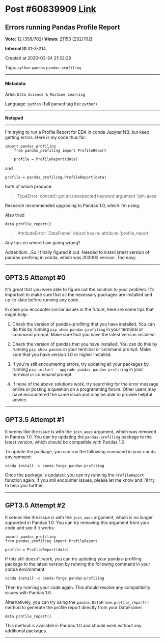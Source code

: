 
# Post \#60839909 [Link](https://stackoverflow.com/questions/60839909/)

## Errors running Pandas Profile Report

**Vote**: 12 (356/702) **Views**: 21153 (292/702) 

**Internal ID** \#1-3-214

Created at 2020-03-24 21:52:29

Tags: `python` `pandas` `pandas-profiling`

----------

#### Metadata:

Area: `Data Science & Machine Learning`

Language: `python` (full parsed tag list: `python`)

----------

**Notepad**


----------

I'm trying to run a Profile Report for EDA in conda Jupyter NB, but keep getting errors.
Here is my code thus far:

```
import pandas_profiling
    from pandas_profiling import ProfileReport

    profile = ProfileReport(data)
```


and 

```
profile = pandas_profiling.ProfileReport(data)
```


both of which produce:    

> TypeError: concat() got an unexpected keyword argument 'join_axes'  

Research recommended upgrading to Pandas 1.0, which I'm using. 

Also tried

```
data.profile_report()
```


> AttributeError: 'DataFrame' object has no attribute 'profile_report'  

Any tips on where I am going wrong?  

Addendum...So I finally figured it out. Needed to install latest version of pandas-profiling in conda, which was 202003 version. Too easy.


----------
        
## GPT3.5 Attempt \#0

It's great that you were able to figure out the solution to your problem. It's important to make sure that all the necessary packages are installed and up-to-date before running any code.

In case you encounter similar issues in the future, here are some tips that might help:

1. Check the version of pandas-profiling that you have installed. You can do this by running `pip show pandas-profiling` in your terminal or command prompt. Make sure that you have the latest version installed.

2. Check the version of pandas that you have installed. You can do this by running `pip show pandas` in your terminal or command prompt. Make sure that you have version 1.0 or higher installed.

3. If you're still encountering errors, try updating all your packages by running `pip install --upgrade pandas pandas-profiling` in your terminal or command prompt.

4. If none of the above solutions work, try searching for the error message online or posting a question on a programming forum. Other users may have encountered the same issue and may be able to provide helpful advice.

--------

## GPT3.5 Attempt \#1

It seems like the issue is with the `join_axes` argument, which was removed in Pandas 1.0. You can try updating the `pandas-profiling` package to the latest version, which should be compatible with Pandas 1.0. 

To update the package, you can run the following command in your conda environment:

```
conda install -c conda-forge pandas-profiling
```

Once the package is updated, you can try running the `ProfileReport` function again. If you still encounter issues, please let me know and I'll try to help you further.

--------

## GPT3.5 Attempt \#2

It seems like the issue is with the `join_axes` argument, which is no longer supported in Pandas 1.0. You can try removing this argument from your code and see if it works:

```
import pandas_profiling
from pandas_profiling import ProfileReport

profile = ProfileReport(data)
```

If this still doesn't work, you can try updating your pandas-profiling package to the latest version by running the following command in your conda environment:

```
conda install -c conda-forge pandas-profiling
```

Then try running your code again. This should resolve any compatibility issues with Pandas 1.0. 

Alternatively, you can try using the `pandas.DataFrame.profile_report()` method to generate the profile report directly from your DataFrame:

```
data.profile_report()
```

This method is available in Pandas 1.0 and should work without any additional packages.

--------
